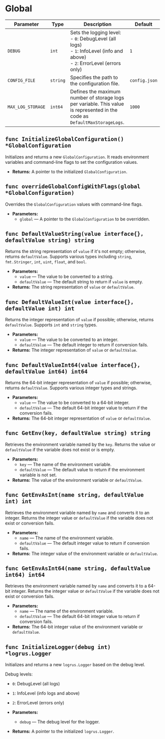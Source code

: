 # Global

| Parameter         | Type     | Description                                                                                     | Default       |
|-------------------|----------|-------------------------------------------------------------------------------------------------|---------------|
| `DEBUG`           | `int`    | Sets the logging level:<br> - `0`: DebugLevel (all logs)<br> - `1`: InfoLevel (info and above)<br> - `2`: ErrorLevel (errors only) | `1`           |
| `CONFIG_FILE`     | `string` | Specifies the path to the configuration file.                                                  | `config.json` |
| `MAX_LOG_STORAGE` | `int64`  | Defines the maximum number of storage logs per variable. This value is represented in the code as `DefaultMaxStorageLogs`. | `1000`        |

## `func InitializeGlobalConfiguration() *GlobalConfiguration`

Initializes and returns a new `GlobalConfiguration`. It reads environment variables and command-line flags to set the configuration values.

 * **Returns:** A pointer to the initialized `GlobalConfiguration`.

## `func overrideGlobalConfigWithFlags(global *GlobalConfiguration)`

Overrides the `GlobalConfiguration` values with command-line flags.

 * **Parameters:**
   * `global` — A pointer to the `GlobalConfiguration` to be overridden.

## `func DefaultValueString(value interface{}, defaultValue string) string`

Returns the string representation of `value` if it's not empty; otherwise, returns `defaultValue`. Supports various types including `string`, `fmt.Stringer`, `int`, `uint`, `float`, and `bool`.

 * **Parameters:**
   * `value` — The value to be converted to a string.
   * `defaultValue` — The default string to return if `value` is empty.
 * **Returns:** The string representation of `value` or `defaultValue`.

## `func DefaultValueInt(value interface{}, defaultValue int) int`

Returns the integer representation of `value` if possible; otherwise, returns `defaultValue`. Supports `int` and `string` types.

 * **Parameters:**
   * `value` — The value to be converted to an integer.
   * `defaultValue` — The default integer to return if conversion fails.
 * **Returns:** The integer representation of `value` or `defaultValue`.

## `func DefaultValueInt64(value interface{}, defaultValue int64) int64`

Returns the 64-bit integer representation of `value` if possible; otherwise, returns `defaultValue`. Supports various integer types and strings.

 * **Parameters:**
   * `value` — The value to be converted to a 64-bit integer.
   * `defaultValue` — The default 64-bit integer value to return if the conversion fails.
 * **Returns:** The 64-bit integer representation of `value` or `defaultValue`.

## `func GetEnv(key, defaultValue string) string`

Retrieves the environment variable named by the `key`. Returns the value or `defaultValue` if the variable does not exist or is empty.

 * **Parameters:**
   * `key` — The name of the environment variable.
   * `defaultValue` — The default value to return if the environment variable is not set.
 * **Returns:** The value of the environment variable or `defaultValue`.

## `func GetEnvAsInt(name string, defaultValue int) int`

Retrieves the environment variable named by `name` and converts it to an integer. Returns the integer value or `defaultValue` if the variable does not exist or conversion fails.

 * **Parameters:**
   * `name` — The name of the environment variable.
   * `defaultValue` — The default integer value to return if conversion fails.
 * **Returns:** The integer value of the environment variable or `defaultValue`.

## `func GetEnvAsInt64(name string, defaultValue int64) int64`

Retrieves the environment variable named by `name` and converts it to a 64-bit integer. Returns the integer value or `defaultValue` if the variable does not exist or conversion fails.

 * **Parameters:**
   * `name` — The name of the environment variable.
   * `defaultValue` — The default 64-bit integer value to return if conversion fails.
 * **Returns:** The 64-bit integer value of the environment variable or `defaultValue`.

## `func InitializeLogger(debug int) *logrus.Logger`

Initializes and returns a new `logrus.Logger` based on the debug level.

Debug levels:
 * `0`: DebugLevel (all logs)
 * `1`: InfoLevel (info logs and above)
 * `2`: ErrorLevel (errors only)

 * **Parameters:**
   * `debug` — The debug level for the logger.
 * **Returns:** A pointer to the initialized `logrus.Logger`.